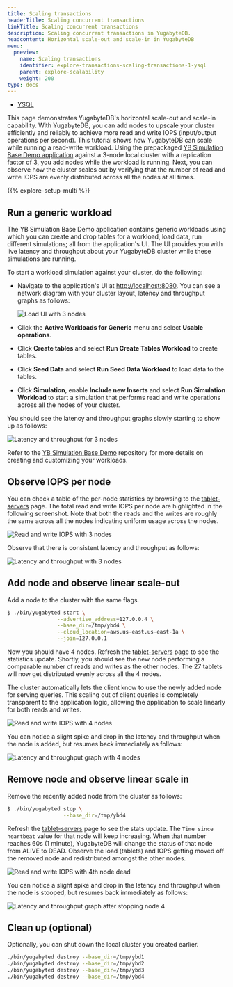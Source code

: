 ```yaml
---
title: Scaling transactions
headerTitle: Scaling concurrent transactions
linkTitle: Scaling concurrent transactions
description: Scaling concurrent transactions in YugabyteDB.
headcontent: Horizontal scale-out and scale-in in YugabyteDB
menu:
  preview:
    name: Scaling transactions
    identifier: explore-transactions-scaling-transactions-1-ysql
    parent: explore-scalability
    weight: 200
type: docs
---
```


<ul class="nav nav-tabs-alt nav-tabs-yb">

  <li >
    <a href="../scaling-transactions/" class="nav-link active">
      <i class="icon-postgres" aria-hidden="true"></i>
      YSQL
    </a>
  </li>
<!--
  <li >
    <a href="../scaling-transactions-ycql/" class="nav-link">
      <i class="icon-cassandra" aria-hidden="true"></i>
      YCQL
    </a>
  </li>
-->
</ul>

This page demonstrates YugabyteDB's horizontal scale-out and scale-in capability. With YugabyteDB, you can add nodes to upscale your cluster efficiently and reliably to achieve more read and write IOPS (input/output operations per second). This tutorial shows how YugabyteDB can scale while running a read-write workload. Using the prepackaged [YB Simulation Base Demo application](https://github.com/yugabyte/yb-simulation-base-demo-app) against a 3-node local cluster with a replication factor of 3, you add nodes while the workload is running. Next, you can observe how the cluster scales out by verifying that the number of read and write IOPS are evenly distributed across all the nodes at all times.

{{% explore-setup-multi %}}

## Run a generic workload

The YB Simulation Base Demo application contains generic workloads using which you can create and drop tables for a workload, load data, run different simulations; all from the application's UI. The UI provides you with live latency and throughput about your YugabyteDB cluster while these simulations are running.

To start a workload simulation against your cluster, do the following:

- Navigate to the application's UI at <http://localhost:8080>. You can see a network diagram with your cluster layout, latency and throughput graphs as follows:

    ![Load UI with 3 nodes](/images/ce/load-app-ui.png)

- Click the **Active Workloads for Generic** menu and select **Usable operations**.
- Click **Create tables** and select **Run Create Tables Workload** to create tables.
- Click **Seed Data** and select **Run Seed Data Workload** to load data to the tables.
- Click **Simulation**, enable **Include new Inserts** and select **Run Simulation Workload** to start a simulation that performs read and write operations across all the nodes of your cluster.

You should see the latency and throughput graphs slowly starting to show up as follows:

![Latency and throughput for 3 nodes](/images/ce/simulation-graph.png)

Refer to the [YB Simulation Base Demo](https://github.com/yugabyte/yb-simulation-base-demo-app) repository for more details on creating and customizing your workloads.

## Observe IOPS per node

You can check a table of the per-node statistics by browsing to the [tablet-servers](http://127.0.0.1:7000/tablet-servers) page. The total read and write IOPS per node are highlighted in the following screenshot. Note that both the reads and the writes are roughly the same across all the nodes indicating uniform usage across the nodes.

![Read and write IOPS with 3 nodes](/images/ce/transactions_observe1.png)

Observe that there is consistent latency and throughput as follows:

![Latency and throughput with 3 nodes](/images/ce/simulation-graph.png)

## Add node and observe linear scale-out

Add a node to the cluster with the same flags.

```sh
$ ./bin/yugabyted start \
                --advertise_address=127.0.0.4 \
                --base_dir=/tmp/ybd4 \
                --cloud_location=aws.us-east.us-east-1a \
                --join=127.0.0.1
```

Now you should have 4 nodes. Refresh the [tablet-servers](http://127.0.0.1:7000/tablet-servers) page to see the statistics update. Shortly, you should see the new node performing a comparable number of reads and writes as the other nodes. The 27 tablets will now get distributed evenly across all the 4 nodes.

The cluster automatically lets the client know to use the newly added node for serving queries. This scaling out of client queries is completely transparent to the application logic, allowing the application to scale linearly for both reads and writes.

<!-- ![Read and write IOPS with 4 nodes - Rebalancing in progress](/images/ce/transactions_newnode_adding_observe.png) -->

![Read and write IOPS with 4 nodes](/images/ce/add-node-ybtserver.png)

You can notice a slight spike and drop in the latency and throughput when the node is added, but resumes back immediately as follows:

![Latency and throughput graph with 4 nodes](/images/ce/add-node-graph.png)

## Remove node and observe linear scale in

Remove the recently added node from the cluster as follows:

```sh
$ ./bin/yugabyted stop \
                  --base_dir=/tmp/ybd4
```

Refresh the [tablet-servers](http://127.0.0.1:7000/tablet-servers) page to see the stats update. The `Time since heartbeat` value for that node will keep increasing. When that number reaches 60s (1 minute), YugabyteDB will change the status of that node from ALIVE to DEAD. Observe the load (tablets) and IOPS getting moved off the removed node and redistributed amongst the other nodes.

<!-- ![Read and write IOPS with 4th node dead](/images/ce/transactions_deleting_observe.png) -->

<!-- ![Read and write IOPS with 4th node removed](/images/ce/transactions_deleted_observe.png) -->

![Read and write IOPS with 4th node dead](/images/ce/stop-node-ybtserver.png)

You can notice a slight spike and drop in the latency and throughput when the node is stooped, but resumes back immediately as follows:

![Latency and throughput graph after stopping node 4](/images/ce/stop-node-graph.png)

## Clean up (optional)

Optionally, you can shut down the local cluster you created earlier.

```sh
./bin/yugabyted destroy --base_dir=/tmp/ybd1
./bin/yugabyted destroy --base_dir=/tmp/ybd2
./bin/yugabyted destroy --base_dir=/tmp/ybd3
./bin/yugabyted destroy --base_dir=/tmp/ybd4
```
